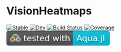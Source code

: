 # VisionHeatmaps

[![Stable](https://img.shields.io/badge/docs-stable-blue.svg)](https://Julia-XAI.github.io/VisionHeatmaps.jl/stable/)
[![Dev](https://img.shields.io/badge/docs-dev-blue.svg)](https://Julia-XAI.github.io/VisionHeatmaps.jl/dev/)
[![Build Status](https://github.com/Julia-XAI/VisionHeatmaps.jl/actions/workflows/CI.yml/badge.svg?branch=main)](https://github.com/Julia-XAI/VisionHeatmaps.jl/actions/workflows/CI.yml?query=branch%3Amain)
[![Coverage](https://codecov.io/gh/Julia-XAI/VisionHeatmaps.jl/branch/main/graph/badge.svg)](https://codecov.io/gh/Julia-XAI/VisionHeatmaps.jl)
[![Aqua](https://raw.githubusercontent.com/JuliaTesting/Aqua.jl/master/badge.svg)](https://github.com/JuliaTesting/Aqua.jl)
